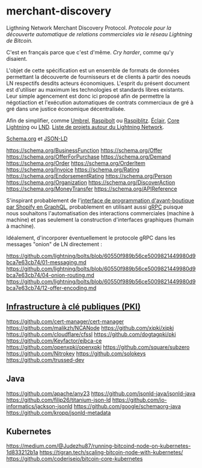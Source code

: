 # merchant-discovery
Ligthning Network Merchant Discovery Protocol. *Protocole pour la découverte automatique de relations commerciales via le réseau Lightning de Bitcoin.*

C'est en français parce que c'est d'même. *Cry harder*, comme qu'y disaient.

L'objet de cette spécification est un ensemble de formats de données permettant la découverte de fournisseurs et de clients à partir des noeuds LN respectifs desdits acteurs économiques. L'esprit du présent document est d'utiliser au maximum les technologies et standards libres existants. Leur simple agencement est donc ici proposé afin de permettre la négotiaction et l'exécution automatiques de contrats commerciaux de gré à gré dans une justice économique décentralisée.

Afin de simplifier, comme [Umbrel](https://getumbrel.com/), [Raspibolt](https://raspibolt.org/) ou [Raspiblitz](https://raspiblitz.org). [Éclair](https://github.com/ACINQ/eclair), [Core Lightning](https://github.com/ElementsProject/lightning) ou [LND](https://github.com/lightningnetwork/lnd). [Liste de projets autour du Lightning Network](https://github.com/bcongdon/awesome-lightning-network).

[Schema.org](https://schema.org) et [JSON-LD](https://json-ld.org)

https://schema.org/BusinessFunction
https://schema.org/Offer
https://schema.org/OfferForPurchase
https://schema.org/Demand
https://schema.org/Order
https://schema.org/OrderItem
https://schema.org/Invoice
https://schema.org/Rating
https://schema.org/EndorsementRating
https://schema.org/Person
https://schema.org/Organization
https://schema.org/DiscoverAction
https://schema.org/MoneyTransfer
https://schema.org/APIReference

S'inspirant probablement de l'[interface de programmation d'avant-boutique par Shopify en GraphQL](https://shopify.dev/api/storefront), probablement en utilisant aussi [gRPC](https://grpc.io) puisque nous souhaitons l'automatisation des interactions commerciales (machine à machine) et pas seulement la construction d'interfaces graphiques (humain à machine).

Idéalement, d'incorporer éventuellement le protocole gRPC dans les messages "onion" de LN directement : 

https://github.com/lightning/bolts/blob/60550f989b56ce5009821449980d9bca7e63cb74/01-messaging.md
https://github.com/lightning/bolts/blob/60550f989b56ce5009821449980d9bca7e63cb74/04-onion-routing.md
https://github.com/lightning/bolts/blob/60550f989b56ce5009821449980d9bca7e63cb74/12-offer-encoding.md




## [Infrastructure à clé publiques (PKI)](https://fr.wikipedia.org/wiki/Infrastructure_%C3%A0_cl%C3%A9s_publiques)

https://github.com/cert-manager/cert-manager
https://github.com/malikzh/NCANode
https://github.com/xipki/xipki
https://github.com/cloudflare/cfssl
https://github.com/dogtagpki/pki
https://github.com/Keyfactor/ejbca-ce
https://github.com/openxpki/openxpki
https://github.com/square/subzero
https://github.com/Nitrokey
https://github.com/solokeys
https://github.com/trussed-dev

## Java

https://github.com/apache/any23
https://github.com/jsonld-java/jsonld-java
https://github.com/filip26/titanium-json-ld
https://github.com/io-informatics/jackson-jsonld
https://github.com/google/schemaorg-java
https://github.com/kropp/jsonld-metadata


## Kubernetes

https://medium.com/@Judezhu87/running-bitcoind-node-on-kubernetes-1d833212b1a
https://tigran.tech/scaling-bitcoin-node-with-kubernetes/
https://github.com/coderiseio/bitcoin-core-kubernetes